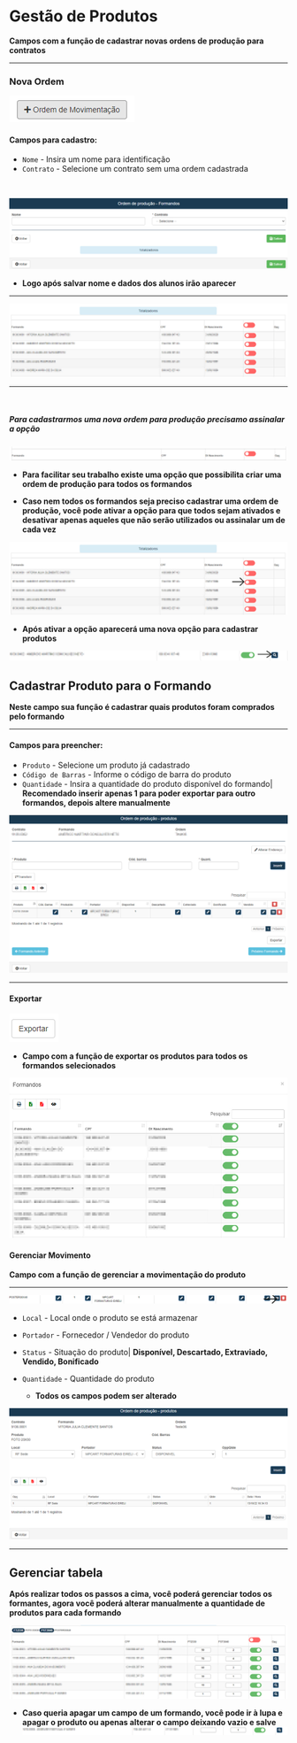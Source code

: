 # Gestão de Produtos
**Campos com a função de cadastrar novas ordens de produção para contratos**
***

### Nova Ordem
![](../../../img/novaOrdem.png)

#### **Campos para cadastro**:

* `Nome` - Insira um nome para identificação
* `Contrato` - Selecione um contrato sem uma ordem cadastrada
<br>

![](../../../img/ordemDeProdu%C3%A7%C3%A3o.png)

* **Logo após salvar nome e dados dos alunos irão aparecer**
***

![](../../../img/totalizadores.jpg)
***
<br>

##### **Para cadastrarmos uma nova ordem para produção precisamo assinalar a opção**

![](../../../img/opcaoTodos.png)

* **Para facilitar seu trabalho existe uma opção que possibilita criar uma ordem de produção para todos os formandos**

* **Caso nem todos os formandos seja preciso cadastrar uma ordem de produção, você pode ativar a opção para que todos sejam ativados e desativar apenas aqueles que não serão utilizados ou assinalar um de cada vez**

![](../../../img/totalizadoresSeta.jpg)

* **Após ativar a opção aparecerá uma nova opção para cadastrar produtos**

![](../../../img/bot%C3%A3oProdu%C3%A7%C3%A3o.jpg)

## Cadastrar Produto para o Formando
**Neste campo sua função é cadastrar quais produtos foram comprados pelo formando**
***

#### **Campos para preencher**:

* `Produto` - Selecione um produto já cadastrado
* `Código de Barras` - Informe o código de barra do produto
* `Quantidade` - Insira a quantidade do produto disponível do formando| **Recomendado inserir apenas 1 para poder exportar para outro formandos, depois altere manualmente**

![](../../../img/cadastroPordutoFormando.jpg)
***
#### **Exportar**

![](../../../img/exportar.png)

* **Campo com a função de exportar os produtos para todos os formandos selecionados**

![](../../../img/exportarFormandos.jpg)

#### **Gerenciar Movimento**
**Campo com a função de gerenciar a movimentação do produto**
***
![](../../../img/movimenta%C3%A7%C3%A3o.jpg)

* `Local` - Local onde o produto se está armazenar
* `Portador` - Fornecedor / Vendedor do produto
* `Status` - Situação  do produto| **Disponível, Descartado, Extraviado, Vendido, Bonificado**
* `Quantidade` - Quantidade do produto

    * **Todos os campos podem ser alterado**

![](../../../img/gerenciarProdutoFormando.png)
***
## Gerenciar tabela
**Após realizar todos os passos a cima, você poderá gerenciar todos os formantes, agora você poderá alterar manualmente a quantidade de produtos para cada formando**

![](../../../img/gerenciaProdutosrFormandos.jpg)

* **Caso queria apagar um campo de um formando, você pode ir à lupa e apagar o produto ou apenas alterar o campo deixando vazio e salve**
    ![](../../../img/apagarCampo.jpg)